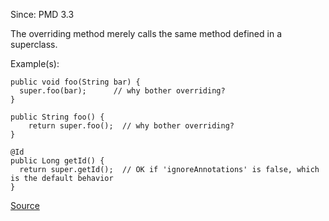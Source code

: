 Since: PMD 3.3

The overriding method merely calls the same method defined in a superclass.

Example(s):
```
public void foo(String bar) {
  super.foo(bar);      // why bother overriding?
}

public String foo() {
	return super.foo();  // why bother overriding?
}

@Id
public Long getId() {
  return super.getId();  // OK if 'ignoreAnnotations' is false, which is the default behavior
}
```

[Source](https://pmd.github.io/pmd-5.6.1/pmd-java/rules/java/unnecessary.html#UselessOverridingMethod)
